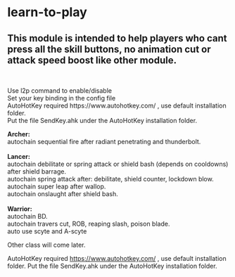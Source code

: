 # learn-to-play
<p><h2>This module is intended to help players who cant press all the skill buttons, no animation cut or attack speed boost like other module.</h2><br></p>
<p>Use l2p command to enable/disable<br>
Set your key binding in the config file<br>
AutoHotKey required https://www.autohotkey.com/ , use default installation folder.<br>
Put the file SendKey.ahk under the AutoHotKey installation folder.</p>

<span><b>Archer:</b></span><br>
autochain sequential fire after radiant penetrating and thunderbolt.<br>
<br>
<span><b>Lancer:</b></span><br>
autochain debilitate or spring attack or shield bash (depends on cooldowns) after shield barrage.<br>
autochain spring attack after: debilitate, shield counter, lockdown blow.<br>
autochain super leap after wallop.<br>
autochain onslaught after shield bash.<br>
<br>
<span><b>Warrior:</b></span><br>
autochain BD.<br>
autochain travers cut, ROB, reaping slash, poison blade.<br>
auto use scyte and A-scyte<br>

Other class will come later.
	
AutoHotKey required https://www.autohotkey.com/ , use default installation folder.
Put the file SendKey.ahk under the AutoHotKey installation folder.

